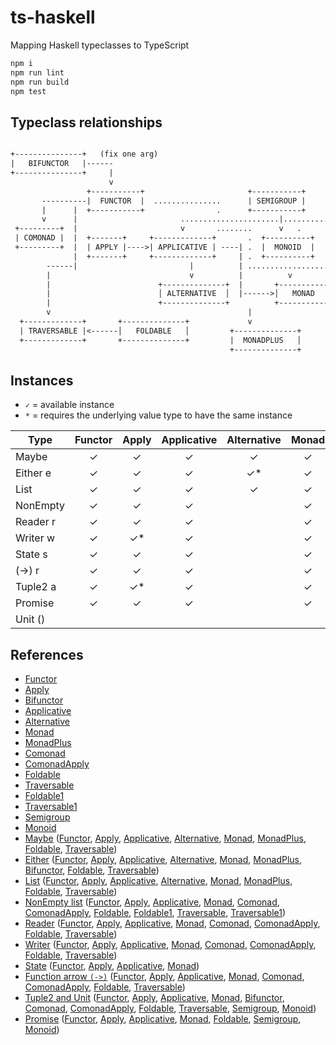 # ts-haskell
Mapping Haskell typeclasses to TypeScript

```bash
npm i
npm run lint
npm run build
npm test
```

## Typeclass relationships

```txt

+---------------+   (fix one arg)
|   BIFUNCTOR   |------ 
+---------------+     | 
                      v                        
                 +-----------+                       +-----------+                                     
       ----------|  FUNCTOR  |  ...............      | SEMIGROUP |                                 
       |      |  +-----------+                .      +-----------+                                                               
       v      |                       ......................|............. (Applicative as a monoidal pattern)
 +---------+  |                       v       ........      v   .
 | COMONAD |  |  +-------+     +-------------+       .  +----------+               
 +---------+  |  | APPLY |---->| APPLICATIVE | ----| .  |  MONOID  |        
              |  +-------+     +-------------+     | .  +----------+ 
        ------|                         |          | ..................... (Monad as a monoid in endofunctors)
        |                               v          |          v
        |                        +--------------+  |       +-----------+                                  
        |                        │ ALTERNATIVE  │  |------>│   MONAD   │                           
        |                        +--------------+          +-----------+   
        v                                            |                          
  +-------------+       +--------------+             v
  | TRAVERSABLE |<------│   FOLDABLE   │         +--------------+
  +-------------+       +--------------+         |  MONADPLUS   │       
                                                 +--------------+       
```

## Instances

- `✓` = available instance
- `*` = requires the underlying value type to have the same instance

| Type       | Functor | Apply | Applicative | Alternative | Monad | MonadPlus | Bifunctor | Comonad | ComonadApply | Foldable | Traversable | Semigroup | Monoid |
| ---------- | :-----: | :---: | :---------: | :---------: | :---: | :-------: | :------: | :-----: | :----------: | :------: | :---------: | :-------: | :----: |
| Maybe      | ✓       | ✓     | ✓           | ✓           | ✓     | ✓         |          |         |              | ✓        | ✓           | ✓*        | ✓*  |
| Either e   | ✓       | ✓     | ✓           | ✓*          | ✓     | ✓*        | ✓        |         |              | ✓        | ✓           | ✓*        | ✓*  |
| List       | ✓       | ✓     | ✓           | ✓           | ✓     | ✓         |          |         |              | ✓        | ✓           | ✓         | ✓  |
| NonEmpty   | ✓       | ✓     | ✓           |             | ✓     |           |          | ✓       | ✓            | ✓        | ✓           | ✓         |  |
| Reader r   | ✓       | ✓     | ✓           |             | ✓     |           |          | ✓       | ✓            | ✓        | ✓           | ✓*        | ✓*  |
| Writer w   | ✓       | ✓*    | ✓           |             | ✓     |           |          | ✓       | ✓            | ✓        | ✓           | ✓*        | ✓*  |
| State s    | ✓       | ✓     | ✓           |             | ✓     |           |          |         |              |          |             |           |  |
| (->) r     | ✓       | ✓     | ✓           |             | ✓     |           |          | ✓       | ✓            | ✓        | ✓           | ✓*        | ✓*  |
| Tuple2 a   | ✓       | ✓*    | ✓           |             | ✓     |           | ✓        | ✓       | ✓            | ✓        | ✓           | ✓*        | ✓*  |
| Promise    | ✓       | ✓     | ✓           |             | ✓     |           |          |         |              | ✓        |             | ✓*        | ✓*  |
| Unit ()    |         |       |             |             |       |           |          |         |              |          |             | ✓         | ✓  |

## References

- [Functor](src/ghc/base/functor.ts)
- [Apply](src/data/functor/apply.ts)
- [Bifunctor](src/data/bifunctor.ts)
- [Applicative](src/ghc/base/applicative.ts)
- [Alternative](src/control/alternative/alternative.ts)
- [Monad](src/ghc/base/monad/monad.ts)
- [MonadPlus](src/control/monad-plus/monad-plus.ts)
- [Comonad](src/control/comonad.ts)
- [ComonadApply](src/control/comonad-apply.ts)
- [Foldable](src/data/foldable.ts)
- [Traversable](src/data/traversable.ts)
- [Foldable1](src/data/semigroup/foldable.ts)
- [Traversable1](src/data/semigroup/traversable.ts)
- [Semigroup](src/ghc/base/semigroup.ts)
- [Monoid](src/ghc/base/monoid.ts)
- [Maybe](src/ghc/base/maybe/maybe.ts) ([Functor](src/ghc/base/maybe/functor.ts), [Apply](src/ghc/base/maybe/apply.ts), [Applicative](src/ghc/base/maybe/applicative.ts), [Alternative](src/ghc/base/maybe/alternative.ts), [Monad](src/ghc/base/maybe/monad.ts), [MonadPlus](src/control/monad-plus/maybe.ts), [Foldable](src/ghc/base/maybe/foldable.ts), [Traversable](src/ghc/base/maybe/traversable.ts))
- [Either](src/data/either/either.ts) ([Functor](src/data/either/functor.ts), [Apply](src/data/either/apply.ts), [Applicative](src/data/either/applicative.ts), [Alternative](src/data/either/alternative.ts), [Monad](src/data/either/monad.ts), [MonadPlus](src/control/monad-plus/either.ts), [Bifunctor](src/data/either/bifunctor.ts), [Foldable](src/data/either/foldable.ts), [Traversable](src/data/either/traversable.ts))
- [List](src/ghc/base/list/list.ts) ([Functor](src/ghc/base/list/functor.ts), [Apply](src/ghc/base/list/apply.ts), [Applicative](src/ghc/base/list/applicative.ts), [Alternative](src/ghc/base/list/alternative.ts), [Monad](src/ghc/base/list/monad.ts), [MonadPlus](src/control/monad-plus/list.ts), [Foldable](src/ghc/base/list/foldable.ts), [Traversable](src/ghc/base/list/traversable.ts))
- [NonEmpty list](src/ghc/base/non-empty/list.ts) ([Functor](src/ghc/base/non-empty/functor.ts), [Apply](src/ghc/base/non-empty/apply.ts), [Applicative](src/ghc/base/non-empty/applicative.ts), [Monad](src/ghc/base/non-empty/monad.ts), [Comonad](src/ghc/base/non-empty/comonad.ts), [ComonadApply](src/ghc/base/non-empty/comonad-apply.ts), [Foldable](src/ghc/base/non-empty/foldable.ts), [Foldable1](src/ghc/base/non-empty/foldable1.ts), [Traversable](src/ghc/base/non-empty/traversable.ts), [Traversable1](src/ghc/base/non-empty/traversable1.ts))
- [Reader](src/control/reader/reader.ts) ([Functor](src/control/reader/functor.ts), [Apply](src/control/reader/apply.ts), [Applicative](src/control/reader/applicative.ts), [Monad](src/control/reader/monad.ts), [Comonad](src/control/reader/comonad.ts), [ComonadApply](src/control/reader/comonad-apply.ts), [Foldable](src/control/reader/foldable.ts), [Traversable](src/control/reader/traversable.ts))
- [Writer](src/control/writer/writer.ts) ([Functor](src/control/writer/functor.ts), [Apply](src/control/writer/apply.ts), [Applicative](src/control/writer/applicative.ts), [Monad](src/control/writer/monad.ts), [Comonad](src/control/writer/comonad.ts), [ComonadApply](src/control/writer/comonad-apply.ts), [Foldable](src/control/writer/foldable.ts), [Traversable](src/control/writer/traversable.ts))
- [State](src/control/state/state.ts) ([Functor](src/control/state/functor.ts), [Apply](src/control/state/apply.ts), [Applicative](src/control/state/applicative.ts), [Monad](src/control/state/monad.ts))
- [Function arrow `(->)`](src/ghc/prim/function-arrow/index.ts) ([Functor](src/ghc/base/function-arrow/functor.ts), [Apply](src/ghc/base/function-arrow/apply.ts), [Applicative](src/ghc/base/function-arrow/applicative.ts), [Monad](src/ghc/base/function-arrow/monad.ts), [Comonad](src/control/reader/comonad.ts), [ComonadApply](src/control/reader/comonad-apply.ts), [Foldable](src/control/reader/foldable.ts), [Traversable](src/control/reader/traversable.ts))
- [Tuple2 and Unit](src/ghc/base/tuple/tuple.ts) ([Functor](src/ghc/base/tuple/tuple2-functor.ts), [Apply](src/ghc/base/tuple/tuple2-apply.ts), [Applicative](src/ghc/base/tuple/tuple2-applicative.ts), [Monad](src/ghc/base/tuple/tuple2-monad.ts), [Bifunctor](src/ghc/base/tuple/tuple2-bifunctor.ts), [Comonad](src/ghc/base/tuple/tuple2-comonad.ts), [ComonadApply](src/ghc/base/tuple/tuple2-comonad-apply.ts), [Foldable](src/ghc/base/tuple/foldable.ts), [Traversable](src/ghc/base/tuple/tuple2-traversable.ts), [Semigroup](src/ghc/base/tuple/tuple2-semigroup.ts), [Monoid](src/ghc/base/tuple/tuple2-monoid.ts))
- [Promise](src/extra/promise/promise.ts) ([Functor](src/extra/promise/functor.ts), [Apply](src/extra/promise/apply.ts), [Applicative](src/extra/promise/applicative.ts), [Monad](src/extra/promise/monad.ts), [Foldable](src/extra/promise/foldable.ts), [Semigroup](src/extra/promise/semigroup.ts), [Monoid](src/extra/promise/monoid.ts))
